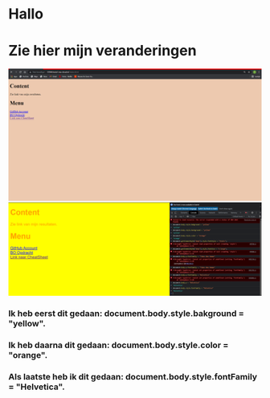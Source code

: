 # Hallo 

# Zie hier mijn veranderingen

![Voor de aanpassingen](Before.png)
![Na de aanpassingen](After.png)

### Ik heb eerst dit gedaan: document.body.style.bakground = "yellow".
### Ik heb daarna dit gedaan: document.body.style.color = "orange".
### Als laatste heb ik dit gedaan: document.body.style.fontFamily = "Helvetica".